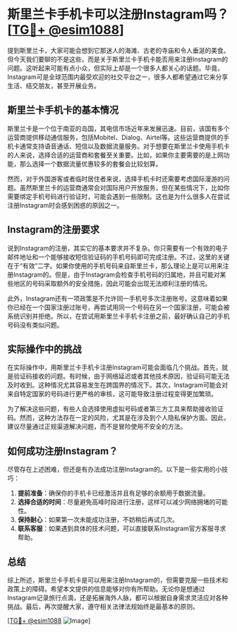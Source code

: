 # 斯里兰卡手机卡可以注册Instagram吗？[[TG💪+ @esim1088](https://t.me/s/esim1088)]

提到斯里兰卡，大家可能会想到它那迷人的海滩、古老的寺庙和令人垂涎的美食。但今天我们要聊的不是这些，而是关于斯里兰卡手机卡能否用来注册Instagram的问题。这听起来可能有点小众，但实际上却是一个很多人都关心的话题。毕竟，Instagram可是全球范围内最受欢迎的社交平台之一，很多人都希望通过它来分享生活、结交朋友，甚至开展业务。

## 斯里兰卡手机卡的基本情况

斯里兰卡是一个位于南亚的岛国，其电信市场近年来发展迅速。目前，该国有多个运营商提供移动通信服务，包括Mobitel、Dialog、Airtel等。这些运营商提供的手机卡通常支持语音通话、短信以及数据流量服务。对于想要在斯里兰卡使用手机卡的人来说，选择合适的运营商和套餐至关重要。比如，如果你主要需要的是上网功能，那么选择一个数据流量优惠较多的套餐会比较划算。

然而，对于外国游客或者临时居住者来说，选择手机卡时还需要考虑国际漫游的问题。虽然斯里兰卡的运营商通常会对国际用户开放服务，但在某些情况下，比如你需要绑定手机号码进行验证时，可能会遇到一些限制。这也是为什么很多人在尝试注册Instagram时会感到困惑的原因之一。

## Instagram的注册要求

说到Instagram的注册，其实它的基本要求并不复杂。你只需要有一个有效的电子邮件地址和一个能够接收短信验证码的手机号码即可完成注册。不过，这里的关键在于“有效”二字。如果你使用的手机号码来自斯里兰卡，那么理论上是可以用来注册Instagram的。但是，由于Instagram会检查手机号码的归属地，并且可能对某些地区的号码采取额外的安全措施，因此可能会出现无法顺利注册的情况。

此外，Instagram还有一项政策是不允许同一手机号多次注册账号。这意味着如果你已经在一个国家注册过账号，再尝试用同一个号码在另一个国家注册，可能会被系统识别并拒绝。所以，在尝试用斯里兰卡手机卡注册之前，最好确认自己的手机号码没有类似问题。

## 实际操作中的挑战

在实际操作中，用斯里兰卡手机卡注册Instagram可能会面临几个挑战。首先，就是验证码接收的问题。有时候，由于网络延迟或者其他技术原因，验证码可能无法及时收到。这种情况尤其容易发生在跨国界的情况下。其次，Instagram可能会对来自特定国家的号码进行更严格的审核，这可能导致注册过程变得更加繁琐。

为了解决这些问题，有些人会选择使用虚拟号码或者第三方工具来帮助接收验证码。然而，这种方法存在一定的风险，尤其是在涉及到个人隐私保护方面。因此，建议尽量通过正规渠道解决问题，而不是冒险使用不安全的方法。

## 如何成功注册Instagram？

尽管存在上述困难，但还是有办法成功注册Instagram的。以下是一些实用的小技巧：

1. **提前准备**：确保你的手机卡已经激活并且有足够的余额用于数据流量。
2. **选择合适的时间**：尽量避免高峰时段进行注册，这样可以减少网络拥堵的可能性。
3. **保持耐心**：如果第一次未能成功注册，不妨稍后再试几次。
4. **联系客服**：如果遇到具体的技术问题，可以直接联系Instagram官方客服寻求帮助。

## 总结

综上所述，斯里兰卡手机卡是可以用来注册Instagram的，但需要克服一些技术和政策上的障碍。希望本文提供的信息能够对你有所帮助。无论你是想通过Instagram记录旅行点滴，还是拓展海外人脉，都可以根据自身需求灵活应对各种挑战。最后，再次提醒大家，遵守相关法律法规始终是最基本的原则。

[[TG💪+ @esim1088](https://t.me/s/esim1088) ![Image](https://i.postimg.cc/4NQfJmqS/Snipaste-2025-05-13-00-14-12.png)]